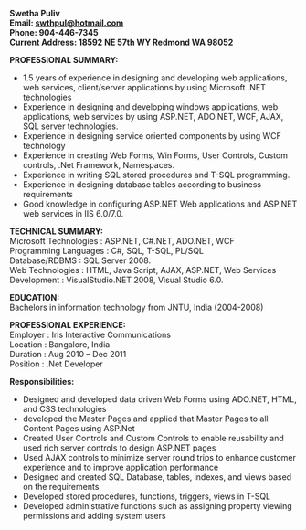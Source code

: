 **Swetha Puliv**  
**Email: swthpul@hotmail.com**  
**Phone: 904-446-7345**  
**Current Address: 18592 NE 57th WY Redmond WA 98052**

**PROFESSIONAL SUMMARY:**  
- 1.5 years of experience in designing and developing web applications, web services, client/server applications by using Microsoft .NET technologies 
- Experience in designing and developing windows applications, web applications, web services by using ASP.NET, ADO.NET, WCF, AJAX, SQL server technologies. 
- Experience in designing service oriented components by using WCF technology 
- Experience in creating Web Forms, Win Forms, User Controls, Custom controls, .Net Framework, Namespaces. 
- Experience in writing SQL stored procedures and T-SQL programming. 
- Experience in designing database tables according to business requirements 
- Good knowledge in configuring ASP.NET Web applications and ASP.NET web services in IIS 6.0/7.0.

**TECHNICAL SUMMARY:**  
Microsoft Technologies       : ASP.NET, C#.NET, ADO.NET, WCF    
Programming Languages    : C#, SQL, T-SQL, PL/SQL   
Database/RDBMS                  :  SQL Server 2008.   
Web Technologies      	    : HTML, Java Script, AJAX, ASP.NET, Web Services        
Development                        : VisualStudio.NET 2008, Visual Studio 6.0.   

**EDUCATION:**  
Bachelors in information technology from JNTU, India (2004-2008)

**PROFESSIONAL EXPERIENCE:**   
Employer   : Iris Interactive Communications  
Location     : Bangalore, India  
Duration    : Aug 2010 – Dec 2011  
Position     : .Net Developer  

**Responsibilities:**
- Designed and developed data driven Web Forms using ADO.NET, HTML, and CSS technologies
- developed the Master Pages and applied that Master Pages to all Content Pages using ASP.Net
- Created User Controls and Custom Controls to enable reusability and used rich server controls to design ASP.NET pages
- Used AJAX controls to minimize server round trips to enhance customer experience and to improve application performance
- Designed and created SQL Database, tables, indexes, and views based on the requirements
- Developed stored procedures, functions, triggers, views in T-SQL
- Developed administrative functions such as assigning property viewing permissions and adding system users
